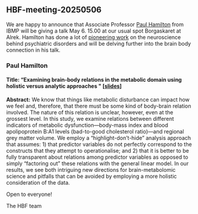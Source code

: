 ## HBF-meeting-20250506

We are happy to announce that Associate Professor [Paul Hamilton](https://www4.uib.no/en/find-employees/Paul.Hamilton) from IBMP will be giving a talk May 6. 15.00 at our usual spot Borgaskaret at Alrek. Hamilton has done a lot of [pioneering work](https://orcid.org/0000-0001-7982-4659) on the neuroscience behind psychiatric disorders and will be delving further into the brain body connection in his talk.



### Paul Hamilton


#### Title: “Examining brain-body relations in the metabolic domain using holistic versus analytic approaches " [[slides]()]<br>
**Abstract:** We know that things like metabolic disturbance can impact how we feel and, therefore, that there must be some kind of body-brain relation involved. The nature of this relation is unclear, however, even at the grossest level. In this study, we examine relations between different indicators of metabolic dysfunction—body-mass index and blood apolipoprotein B:A1 levels (bad-to-good cholesterol ratio)—and regional grey matter volume. We employ a “highlight-don’t-hide” analysis approach that assumes: 1) that predictor variables do not perfectly correspond to the constructs that they attempt to operationalise; and 2) that it is better to be fully transparent about relations among predictor variables as opposed to simply “factoring out” these relations with the general linear model. In our results, we see both intriguing new directions for brain-metabolomic science and pitfalls that can be avoided by employing a more holistic consideration of the data.


Open to everyone!

The HBF team